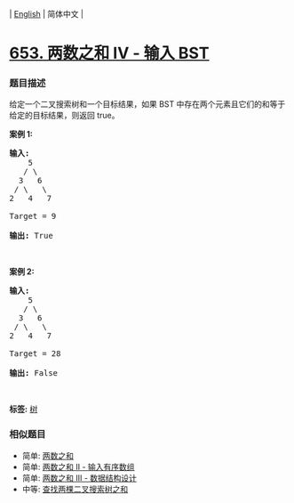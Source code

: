 | [English](README_EN.md) | 简体中文 |

# [653. 两数之和 IV - 输入 BST](https://leetcode-cn.com/problems/two-sum-iv-input-is-a-bst)
 ### 题目描述
<p>给定一个二叉搜索树和一个目标结果，如果 BST 中存在两个元素且它们的和等于给定的目标结果，则返回 true。</p>

<p><strong>案例 1:</strong></p>

<pre>
<strong>输入:</strong> 
    5
   / \
  3   6
 / \   \
2   4   7

Target = 9

<strong>输出:</strong> True
</pre>

<p>&nbsp;</p>

<p><strong>案例 2:</strong></p>

<pre>
<strong>输入:</strong> 
    5
   / \
  3   6
 / \   \
2   4   7

Target = 28

<strong>输出:</strong> False
</pre>

<p>&nbsp;</p>

**标签:**  [树](https://leetcode-cn.com/tag/tree) 
 ### 相似题目
- 简单:	[两数之和](https://leetcode-cn.com/problems/two-sum) 
- 简单:	[两数之和 II - 输入有序数组](https://leetcode-cn.com/problems/two-sum-ii-input-array-is-sorted) 
- 简单:	[两数之和 III - 数据结构设计](https://leetcode-cn.com/problems/two-sum-iii-data-structure-design) 
- 中等:	[查找两棵二叉搜索树之和](https://leetcode-cn.com/problems/two-sum-bsts) 
